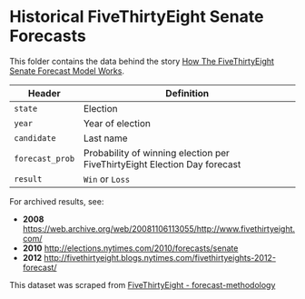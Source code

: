 # Historical FiveThirtyEight Senate Forecasts

This folder contains the data behind the story [How The FiveThirtyEight Senate Forecast Model Works](http://fivethirtyeight.com/features/how-the-fivethirtyeight-senate-forecast-model-works/).

Header | Definition
---|---------
`state` | Election
`year` | Year of election
`candidate` | Last name
`forecast_prob` | Probability of winning election per FiveThirtyEight Election Day forecast
`result` | `Win` or `Loss`

For archived results, see:

* **2008** https://web.archive.org/web/20081106113055/http://www.fivethirtyeight.com/
* **2010** http://elections.nytimes.com/2010/forecasts/senate
* **2012** http://fivethirtyeight.blogs.nytimes.com/fivethirtyeights-2012-forecast/

This dataset was scraped from [FiveThirtyEight - forecast-methodology](https://github.com//fivethirtyeight/data/tree/master/forecast-methodology)